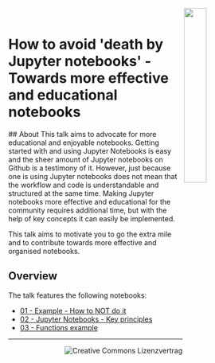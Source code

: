 <img src='./img/jupytercon_logo.png' align='right' width='30%'></img><br>


# How to avoid 'death by Jupyter notebooks' - Towards more effective and educational notebooks


## About
This talk aims to advocate for more educational and enjoyable notebooks. Getting started with and using Jupyter Notebooks is easy and the sheer amount of Jupyter notebooks on Github is a testimony of it. However, just because one is using Jupyter notebooks does not mean that the workflow and code is understandable and structured at the same time. Making Jupyter notebooks more effective and educational for the community requires additional time, but with the help of key concepts it can easily be implemented.

This talk aims to motivate you to go the extra mile and to contribute towards more effective and organised notebooks.

## Overview
The talk features the following notebooks:

* [01 - Example - How to NOT do it](01_example_how_not_to_do_it.ipynb)
* [02 - Jupyter Notebooks - Key principles](02_jupyter_notebooks_key_principles.ipynb)
* [03 - Functions example](functions_example.ipynb)

<hr>

<a rel="license" href="http://creativecommons.org/licenses/by/4.0/"><img style="float: right" alt="Creative Commons Lizenzvertrag" style="border-width:0" src="https://i.creativecommons.org/l/by/4.0/88x31.png" /></a>


